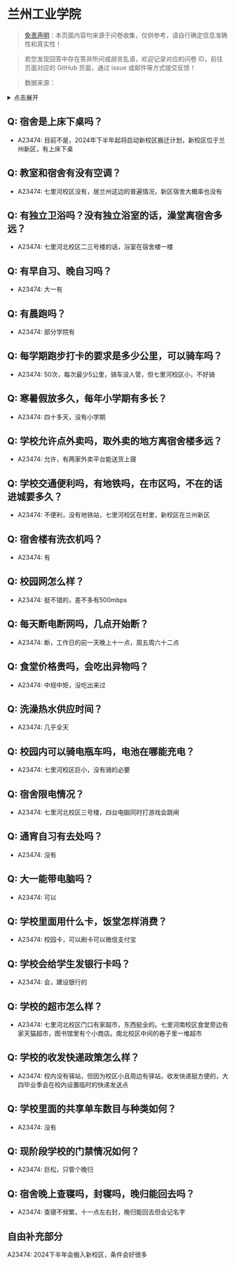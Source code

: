 # 兰州工业学院

> [免责声明](https://colleges.chat/#_3)：本页面内容均来源于问卷收集，仅供参考，请自行确定信息准确性和真实性！

> 若您发现回答中存在答非所问或胡言乱语，欢迎记录对应的问卷 ID，前往页面对应的 GitHub 页面，通过 issue 或邮件等方式提交反馈！

> 数据来源：

<details><summary>点击展开</summary>
<ul>
<li>A23474: 匿名 (2024 年 06 月)</li>
</ul>
</details>

## Q: 宿舍是上床下桌吗？

- A23474: 目前不是，2024年下半年起将启动新校区搬迁计划，新校区位于兰州新区，有上床下桌

## Q: 教室和宿舍有没有空调？

- A23474: 七里河校区没有，居兰州这边的普遍情况，新区宿舍大概率也没有

## Q: 有独立卫浴吗？没有独立浴室的话，澡堂离宿舍多远？

- A23474: 七里河北校区二三号楼的话，浴室在宿舍楼一楼

## Q: 有早自习、晚自习吗？

- A23474: 大一有

## Q: 有晨跑吗？

- A23474: 部分学院有

## Q: 每学期跑步打卡的要求是多少公里，可以骑车吗？

- A23474: 50次，每次最少5公里，骑车没人管，但七里河校区小，不好骑

## Q: 寒暑假放多久，每年小学期有多长？

- A23474: 四十多天，没有小学期

## Q: 学校允许点外卖吗，取外卖的地方离宿舍楼多远？

- A23474: 允许，有两家外卖平台能送货上寝

## Q: 学校交通便利吗，有地铁吗，在市区吗，不在的话进城要多久？

- A23474: 不便利，没有地铁站，七里河校区在村里，新校区在兰州新区

## Q: 宿舍楼有洗衣机吗？

- A23474: 有

## Q: 校园网怎么样？

- A23474: 挺不错的，差不多有500mbps

## Q: 每天断电断网吗，几点开始断？

- A23474: 断，工作日的前一天晚上十一点，周五周六十二点

## Q: 食堂价格贵吗，会吃出异物吗？

- A23474: 中规中矩，没吃出来过

## Q: 洗澡热水供应时间？

- A23474: 几乎全天

## Q: 校园内可以骑电瓶车吗，电池在哪能充电？

- A23474: 七里河校区巨小，没有骑的必要

## Q: 宿舍限电情况？

- A23474: 七里河北校区三号楼，四台电脑同时打游戏会跳闸

## Q: 通宵自习有去处吗？

- A23474: 没有

## Q: 大一能带电脑吗？

- A23474: 可以

## Q: 学校里面用什么卡，饭堂怎样消费？

- A23474: 校园卡，可以刷卡可以微信支付宝

## Q: 学校会给学生发银行卡吗？

- A23474: 会，建设银行的

## Q: 学校的超市怎么样？

- A23474: 七里河北校区门口有家超市，东西挺全的。七里河南校区食堂旁边有家天猫超市，图书馆里有个小商店。南北校区中间的巷子里一堆超市

## Q: 学校的收发快递政策怎么样？

- A23474: 校内没有驿站，但因为校区小且周边有驿站，收发快递挺方便的，大四毕业季会在校内设置临时的快递发送点

## Q: 学校里面的共享单车数目与种类如何？

- A23474: 没有

## Q: 现阶段学校的门禁情况如何？

- A23474: 巨松，只管个晚归

## Q: 宿舍晚上查寝吗，封寝吗，晚归能回去吗？

- A23474: 查寝不频繁，十一点左右封，晚归能回去但会记名字

## 自由补充部分

A23474: 2024下半年会搬入新校区，条件会好很多